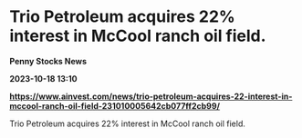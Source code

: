 # Trio Petroleum acquires 22% interest in McCool ranch oil field.
**Penny Stocks News**

**2023-10-18 13:10**

**https://www.ainvest.com/news/trio-petroleum-acquires-22-interest-in-mccool-ranch-oil-field-231010005642cb077ff2cb99/**

Trio Petroleum acquires 22% interest in McCool ranch oil field.
